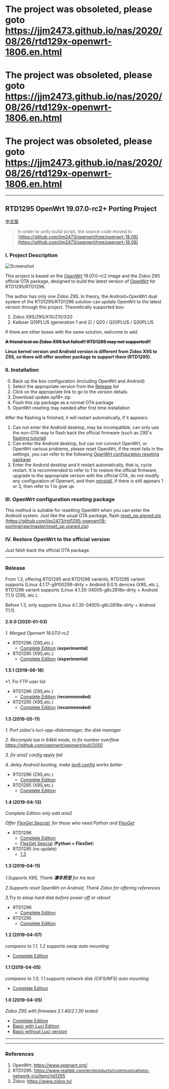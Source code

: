 # The project was obsoleted, please goto https://jjm2473.github.io/nas/2020/08/26/rtd129x-openwrt-1806.en.html
# The project was obsoleted, please goto https://jjm2473.github.io/nas/2020/08/26/rtd129x-openwrt-1806.en.html
# The project was obsoleted, please goto https://jjm2473.github.io/nas/2020/08/26/rtd129x-openwrt-1806.en.html

------------------
## RTD1295 OpenWrt 19.07.0-rc2+ Porting Project
[中文版](/README.MD)

> In order to unify build script, the source code moved to [https://github.com/jjm2473/openwrt/tree/openwrt-18.06](https://github.com/jjm2473/openwrt/tree/openwrt-18.06)

### I. Project Description
![Screenshot](screenshot.jpg?raw=true)

This project is based on the [OpenWrt](https://www.openwrt.org/) 19.07.0-rc2 image and the Zidoo Z9S official OTA package, designed to build the latest version of [OpenWrt](https://www.openwrt.org/) for RTD1295/RTD1296.

The author has only one Zidoo Z9S. In theory, the Android+OpenWrt dual system of the RTD1295/RTD1296 solution can update OpenWrt to the latest version through this project.
Theoretically supported box:
1. Zidoo X9S/Z9S/X10/Z10/X20
2. Kaiboer Q10PLUS (generation 1 and 2) / Q20 / Q20PLUS / Q30PLUS

If there are other boxes with the same solution, welcome to add.

**~~A friend test on Zidoo X9S but failed!! RTD1295 may not supported!!~~**

**Linux kernel version and Android version is different from Zidoo X9S to Z9S, so there will offer another package to support them (RTD1295).**

### II. Installation
0. Back up the box configuration (including OpenWrt and Android)
1. Select the appropriate version from the [Release](#release) list
2. Click on the appropriate link to go to the version details
3. Download update.op18*.zip
4. Flash this zip package as a normal OTA package
5. OpenWrt reseting may needed after first time installation

After the flashing is finished, it will restart automatically, if it appears:
1. Can not enter the Android desktop, may be incompatible, can only use the non-OTA way to flash back the official firmware (such as Z9S's [flashing tutorial](https://www.zidoo.tv/Support/support_guide/guide_target/jYabok9%2Ba0beq7k9e%5Bld%5D3ulg%3D%3D.html))
2. Can enter the Android desktop, but can not connect OpenWrt, or OpenWrt various problems, please reset OpenWrt, if the reset fails in the settings, you can refer to the following [OpenWrt configuration reseting package](#iii-openwrt-configuration-reseting-package)
3. Enter the Android desktop and it restart automatically, that is, cycle restart. It is recommended to refer to 1 to restore the official firmware, upgrade to the appropriate version with the official OTA, do not modify any configuration of Openwrt, and then [reinstall](#ii-installation), if there is still appears 1 or 3, then refer to 1 to give up

### III. OpenWrt configuration reseting package
This method is suitable for resetting OpenWrt when you can enter the Android system. Just like the usual OTA package, flash [reset_op.signed.zip](https://github.com/jjm2473/rtd1295-openwrt18-porting/raw/master/reset_op.signed.zip) (https://github.com/jjm2473/rtd1295-openwrt18-porting/raw/master/reset_op.signed.zip)

### IV. Restore OpenWrt to the official version 
Just falsh back the official OTA package.

----------------

### Release

From 1.3, offering RTD1295 and RTD1296 varients, RTD1295 varient supports (Linux 4.1.17-g9100299-dirty + Android 6.0.1) devices (X9S, etc.), RTD1296 varient supports (Linux 4.1.35-04005-g6c2818e-dirty + Android 7.1.1) (Z9S, etc.).

Before 1.3, only supports (Linux 4.1.35-04005-g6c2818e-dirty + Android 7.1.1).

#### 2.0.0 (2020-01-03)
*1. Merged Openwrt 19.07.0-rc2*

* RTD1296 (Z9S,etc.)
    * [Complete Edition](https://github.com/jjm2473/rtd1295-openwrt18-porting/releases/tag/z9s_2.0.0_full) (**experimental**)
* RTD1295 (X9S,etc.)
    * [Complete Edition](https://github.com/jjm2473/rtd1295-openwrt18-porting/releases/tag/x9s_2.0.0_full) (**experimental**)

#### 1.5.1 (2019-06-18)
*1. Fix FTP user list

* RTD1296 (Z9S,etc.)
    * [Complete Edition](https://github.com/jjm2473/rtd1295-openwrt18-porting/releases/tag/1.5.1_full) (**recommended**)
* RTD1295 (X9S,etc.)
    * [Complete Edition](https://github.com/jjm2473/rtd1295-openwrt18-porting/releases/tag/x9s_1.5.1_full) (**recommended**)

#### 1.5 (2019-05-11)
*1. Port zidoo's luci-app-diskmanager, the disk manager*

*2. Recompile lua in 64bit mode, to fix number overflow https://github.com/openwrt/openwrt/pull/2050*

*3. fix aria2 config apply fail*

*4. delay Android booting, make [ipv6 config](https://github.com/jjm2473/rtd1295-openwrt18-porting/wiki/IPv6%E9%85%8D%E7%BD%AE) works better*

* RTD1296 (Z9S,etc.)
    * [Complete Edition](https://github.com/jjm2473/rtd1295-openwrt18-porting/releases/tag/1.5_full)
* RTD1295 (X9S,etc.)
    * [Complete Edition](https://github.com/jjm2473/rtd1295-openwrt18-porting/releases/tag/x9s_1.5_full)

#### 1.4 (2019-04-13)
*Complete Edition only add aria2*

*Offer [FlexGet Sepcial](https://github.com/jjm2473/rtd1295-openwrt18-porting/releases/tag/1.4_flexget), for those who need Python and [FlexGet](https://flexget.com/)*

* RTD1296
    * [Complete Edition](https://github.com/jjm2473/rtd1295-openwrt18-porting/releases/tag/1.4_full) 
    * [FlexGet Sepcial](https://github.com/jjm2473/rtd1295-openwrt18-porting/releases/tag/1.4_flexget) (**Python + FlexGet**)
* RTD1295 (no update)
    * [1.3](#13-2019-04-11)

#### 1.3 (2019-04-11)
*1.Supports X9S, Thank **凛冬将至** for his test*

*2.Supports reset OpenWrt on Android, Thank Zidoo for offering references*

*3.Try to sleep hard disk before power off or reboot*

* RTD1296
    * [Complete Edition](https://github.com/jjm2473/rtd1295-openwrt18-porting/releases/tag/1.3_full)
* RTD1295
    * [Complete Edition](https://github.com/jjm2473/rtd1295-openwrt18-porting/releases/tag/x9s_1.3_full)


#### 1.2 (2019-04-07)
*compares to 1.1, 1.2 supports swap auto mounting*
* [Complete Edition](https://github.com/jjm2473/rtd1295-openwrt18-porting/releases/tag/1.2_full)

#### 1.1 (2019-04-05)
*compares to 1.0, 1.1 supports network disk (CIFS/NFS) auto mounting*
* [Complete Edition](https://github.com/jjm2473/rtd1295-openwrt18-porting/releases/tag/1.1_full)

#### 1.0 (2019-04-05)
*Zidoo Z9S with firmware 2.1.40/2.1.30 tested*
* [Complete Edition](https://github.com/jjm2473/rtd1295-openwrt18-porting/releases/tag/1.0_full)
* [Basic with Luci Edition](https://github.com/jjm2473/rtd1295-openwrt18-porting/releases/tag/1.0_luci)
* [Basic without Luci version](https://github.com/jjm2473/rtd1295-openwrt18-porting/releases/tag/1.0_no_luci)

----------------
----------------

### References
1. OpenWrt: https://www.openwrt.org/
2. RTD1295: https://www.realtek.com/en/products/communications-network-ics/item/rtd1295
3. Zidoo: https://www.zidoo.tv/
